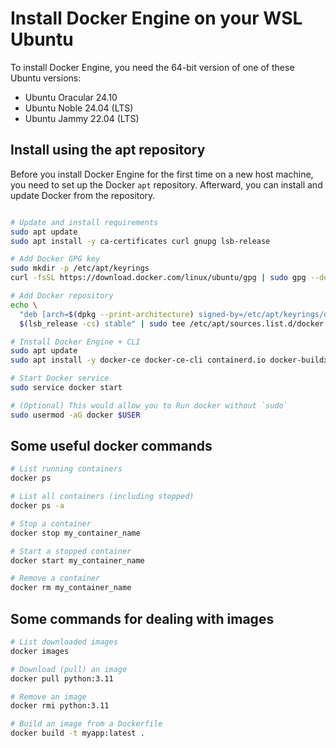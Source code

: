 # Install Docker Engine on your WSL Ubuntu

To install Docker Engine, you need the 64-bit version of one of these Ubuntu versions:
- Ubuntu Oracular 24.10
- Ubuntu Noble 24.04 (LTS)
- Ubuntu Jammy 22.04 (LTS)

## Install using the apt repository
Before you install Docker Engine for the first time on a new host machine, you need to set up the Docker `apt` repository. Afterward, you can install and update Docker from the repository.

```bash

# Update and install requirements
sudo apt update
sudo apt install -y ca-certificates curl gnupg lsb-release

# Add Docker GPG key
sudo mkdir -p /etc/apt/keyrings
curl -fsSL https://download.docker.com/linux/ubuntu/gpg | sudo gpg --dearmor -o /etc/apt/keyrings/docker.gpg

# Add Docker repository
echo \
  "deb [arch=$(dpkg --print-architecture) signed-by=/etc/apt/keyrings/docker.gpg] https://download.docker.com/linux/ubuntu \
  $(lsb_release -cs) stable" | sudo tee /etc/apt/sources.list.d/docker.list > /dev/null

# Install Docker Engine + CLI
sudo apt update
sudo apt install -y docker-ce docker-ce-cli containerd.io docker-buildx-plugin docker-compose-plugin

# Start Docker service
sudo service docker start

# (Optional) This would allow you to Run docker without `sudo`
sudo usermod -aG docker $USER
```

## Some useful docker commands
```bash
# List running containers
docker ps

# List all containers (including stopped)
docker ps -a

# Stop a container
docker stop my_container_name

# Start a stopped container
docker start my_container_name

# Remove a container
docker rm my_container_name
```
## Some commands for dealing with images
```bash
# List downloaded images
docker images

# Download (pull) an image
docker pull python:3.11

# Remove an image
docker rmi python:3.11

# Build an image from a Dockerfile
docker build -t myapp:latest .
```


